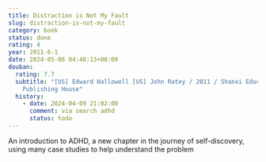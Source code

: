 ```yaml
---
title: Distraction is Not My Fault
slug: distraction-is-not-my-fault
category: book
status: done
rating: 4
year: 2011-6-1
date: 2024-05-06 04:48:13+08:00
douban:
  rating: 7.7
  subtitle: "[US] Edward Hallowell [US] John Ratey / 2011 / Shanxi Education
    Publishing House"
  history:
    - date: 2024-04-09 21:02:00
      comment: via search adhd
      status: todo
---
```


An introduction to ADHD, a new chapter in the journey of self-discovery, using many case studies to help understand the problem
